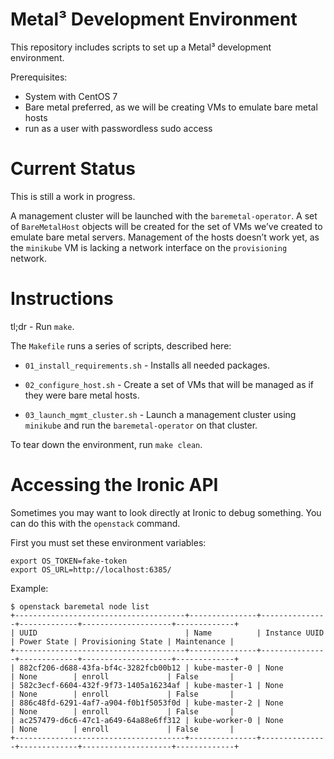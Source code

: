 Metal³ Development Environment
==============================

This repository includes scripts to set up a Metal³ development environment.

Prerequisites:
 * System with CentOS 7
 * Bare metal preferred, as we will be creating VMs to emulate bare metal hosts
 * run as a user with passwordless sudo access

# Current Status

This is still a work in progress.

A management cluster will be launched with the `baremetal-operator`.  A set of
`BareMetalHost` objects will be created for the set of VMs we’ve created to
emulate bare metal servers.  Management of the hosts doesn’t work yet, as the
`minikube` VM is lacking a network interface on the `provisioning` network.

# Instructions

tl;dr - Run `make`.

The `Makefile` runs a series of scripts, described here:

* `01_install_requirements.sh` - Installs all needed packages.

* `02_configure_host.sh` - Create a set of VMs that will be managed as if they
  were bare metal hosts.

* `03_launch_mgmt_cluster.sh` - Launch a management cluster using `minikube` and
  run the `baremetal-operator` on that cluster.

To tear down the environment, run `make clean`.

# Accessing the Ironic API

Sometimes you may want to look directly at Ironic to debug something.  You can
do this with the `openstack` command.

First you must set these environment variables:

```
export OS_TOKEN=fake-token
export OS_URL=http://localhost:6385/
```

Example:

```
$ openstack baremetal node list
+--------------------------------------+---------------+---------------+-------------+--------------------+-------------+
| UUID                                 | Name          | Instance UUID | Power State | Provisioning State | Maintenance |
+--------------------------------------+---------------+---------------+-------------+--------------------+-------------+
| 882cf206-d688-43fa-bf4c-3282fcb00b12 | kube-master-0 | None          | None        | enroll             | False       |
| 582c3ecf-6604-432f-9f73-1405a16234af | kube-master-1 | None          | None        | enroll             | False       |
| 886c48fd-6291-4af7-a904-f0b1f5053f0d | kube-master-2 | None          | None        | enroll             | False       |
| ac257479-d6c6-47c1-a649-64a88e6ff312 | kube-worker-0 | None          | None        | enroll             | False       |
+--------------------------------------+---------------+---------------+-------------+--------------------+-------------+
```

